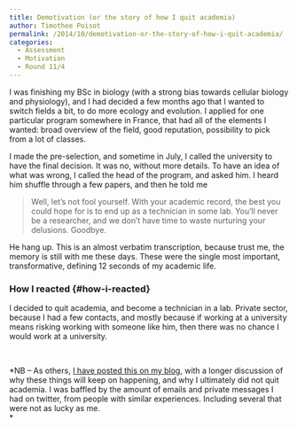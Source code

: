 ```yaml
---
title: Demotivation (or the story of how I quit academia)
author: Timothee Poisot
permalink: /2014/10/demotivation-or-the-story-of-how-i-quit-academia/
categories:
  - Assessment
  - Motivation
  - Round 11/4
---
```

I was finishing my BSc in biology (with a strong bias towards cellular biology and physiology), and I had decided a few months ago that I wanted to switch fields a bit, to do more ecology and evolution. I applied for one particular program somewhere in France, that had all of the elements I wanted: broad overview of the field, good reputation, possibility to pick from a lot of classes.

I made the pre-selection, and sometime in July, I called the university to have the final decision. It was no, without more details. To have an idea of what was wrong, I called the head of the program, and asked him. I heard him shuffle through a few papers, and then he told me

> Well, let’s not fool yourself. With your academic record, the best you could hope for is to end up as a technician in some lab. You’ll never be a researcher, and we don’t have time to waste nurturing your delusions. Goodbye.

He hang up. This is an almost verbatim transcription, because trust me, the memory is still with me these days. These were the single most important, transformative, defining 12 seconds of my academic life.

### **How I reacted** {#how-i-reacted}

I decided to quit academia, and become a technician in a lab. Private sector, because I had a few contacts, and mostly because if working at a university means risking working with someone like him, then there was no chance I would work at a university.

&nbsp;

*NB &#8211; As others, <a href="http://timotheepoisot.fr/2014/10/14/how-i-quit-academia/" target="_blank">I have posted this on my blog</a>, with a longer discussion of why these things will keep on happening, and why I ultimately did not quit academia. I was baffled by the amount of emails and private messages I had on twitter, from people with similar experiences. Including several that were not as lucky as me.  
*
